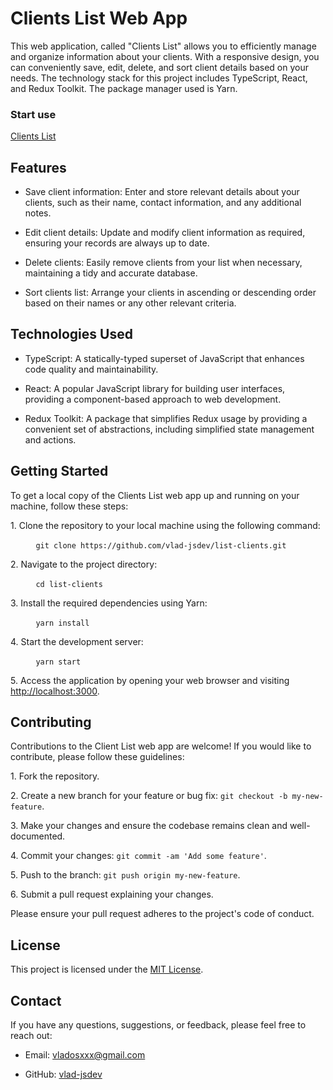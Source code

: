 # Clients List Web App

This web application, called "Clients List" allows you to efficiently manage and organize information about your clients. With a responsive design, you can conveniently save, edit, delete, and sort client details based on your needs. The technology stack for this project includes TypeScript, React, and Redux Toolkit. The package manager used is Yarn.

### Start use
[Clients List](https://vlad-jsdev.github.io/list-clients/)
## Features

- Save client information: Enter and store relevant details about your clients, such as their name, contact information, and any additional notes.

- Edit client details: Update and modify client information as required, ensuring your records are always up to date.

- Delete clients: Easily remove clients from your list when necessary, maintaining a tidy and accurate database.

- Sort clients list: Arrange your clients in ascending or descending order based on their names or any other relevant criteria.

## Technologies Used

- TypeScript: A statically-typed superset of JavaScript that enhances code quality and maintainability.

- React: A popular JavaScript library for building user interfaces, providing a component-based approach to web development.

- Redux Toolkit: A package that simplifies Redux usage by providing a convenient set of abstractions, including simplified state management and actions.


## Getting Started

To get a local copy of the Clients List web app up and running on your machine, follow these steps:

1\. Clone the repository to your local machine using the following command:

   ```
   git clone https://github.com/vlad-jsdev/list-clients.git
   ```

2\. Navigate to the project directory:

   ```
   cd list-clients
   ```

3\. Install the required dependencies using Yarn:

   ```
   yarn install
   ```

4\. Start the development server:

   ```
   yarn start
   ```

5\. Access the application by opening your web browser and visiting [http://localhost:3000](http://localhost:3000).

## Contributing

Contributions to the Client List web app are welcome! If you would like to contribute, please follow these guidelines:

1\. Fork the repository.

2\. Create a new branch for your feature or bug fix: `git checkout -b my-new-feature`.

3\. Make your changes and ensure the codebase remains clean and well-documented.

4\. Commit your changes: `git commit -am 'Add some feature'`.

5\. Push to the branch: `git push origin my-new-feature`.

6\. Submit a pull request explaining your changes.

Please ensure your pull request adheres to the project's code of conduct.

## License

This project is licensed under the [MIT License](LICENSE).

## Contact

If you have any questions, suggestions, or feedback, please feel free to reach out:

- Email: [vladosxxx@gmail.com](mailto:vladosxxx@gmail.com)

- GitHub: [vlad-jsdev](https://github.com/vlad-jsdev)
